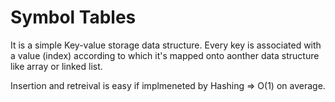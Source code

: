 # Symbol Tables

It is a simple Key-value storage data structure. Every key is associated with a value (index) according to which it's mapped onto aonther data structure like array or linked list.

Insertion and retreival is easy if implmeneted by Hashing => O(1) on average.